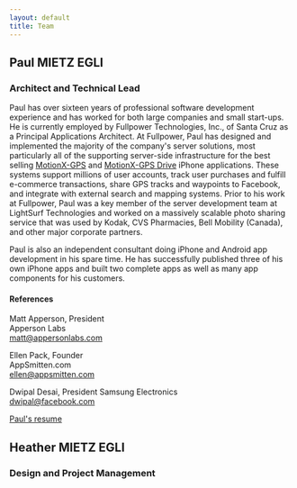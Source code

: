 ```yaml
---
layout: default
title: Team
---
```

  
## Paul MIETZ EGLI
### Architect and Technical Lead

Paul has over sixteen years of professional software development experience and has
worked for both large companies and small start-ups.
He is currently employed by Fullpower Technologies, Inc., of Santa Cruz as a
Principal Applications Architect.  At Fullpower, Paul has designed and implemented
the majority of the company's server solutions, most particularly all
of the supporting server-side infrastructure for the best selling [MotionX-GPS](http://gps.motionx.com/)
and [MotionX-GPS Drive](http://drive.motionx.com/) iPhone applications.  These systems
support millions of user accounts, track user purchases and fulfill e-commerce transactions,
share GPS tracks and waypoints to Facebook, and integrate with external search and
mapping systems.  Prior to his work at Fullpower, Paul was a key member of the server
development team at LightSurf Technologies and worked on a massively scalable photo
sharing service that was used by Kodak, CVS Pharmacies, Bell Mobility (Canada), and
other major corporate partners.

Paul is also an independent consultant doing iPhone and Android app development in
his spare time.  He has successfully published three of his own iPhone apps and 
built two complete apps as well as many app components for his customers. 

#### References

Matt Apperson, President  
Apperson Labs  
matt@appersonlabs.com

Ellen Pack, Founder  
AppSmitten.com  
ellen@appsmitten.com

Dwipal Desai, President
Samsung Electronics  
dwipal@facebook.com


[Paul's resume](paul_resume.pdf)

## Heather MIETZ EGLI
### Design and Project Management

